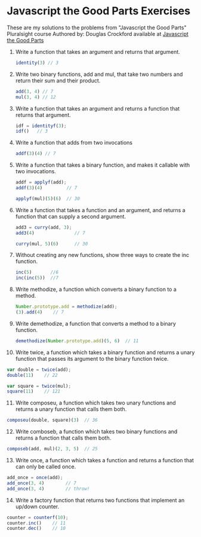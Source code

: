 Javascript the Good Parts Exercises
=====================

These are my solutions to the problems from "Javascript the Good Parts" Pluralsight course Authored by: Douglas Crockford available at [Javascript the Good Parts](http://pluralsight.com/training/courses/TableOfContents?courseName=javascript-good-parts)

1. Write a function that takes an argument and returns that argument.

   ```javascript
   identity(3) // 3
   ```

2. Write two binary functions, add and mul, that take two numbers and return their sum and their product.

   ```javascript
   add(3, 4) // 7
   mul(3, 4) // 12
   ```

3. Write a function that takes an argument and returns a function that returns that argument.

   ```javascript
   idf = identityf(3);
   idf()   // 3
   ```

4. Write a function that adds from two invocations

   ```javascript
   addf(3)(4) // 7
   ```

5. Write a function that takes a binary function, and makes it callable with two invocations.

   ```javascript
   addf = applyf(add);
   addf(3)(4)         // 7

   applyf(mul)(5)(6)  // 30
   ```

6. Write a function that takes a function and an argument, and returns a function that can supply a second argument.

   ```javascript
   add3 = curry(add, 3);
   add3(4)               // 7

   curry(mul, 5)(6)      // 30
   ```

7. Without creating any new functions, show three ways to create the inc function.

   ```javascript
   inc(5)       //6
   inc(inc(5))  //7
   ```

8. Write methodize, a function which converts a binary function to a method.

   ```javascript
   Number.prototype.add = methodize(add);
   (3).add(4)    // 7
   ```

9. Write demethodize, a function that converts a method to a binary function.

   ```javascript
   demethodize(Number.prototype.add)(5, 6)  // 11
   ```

10. Write twice, a function which takes a binary function and returns a unary function that passes its argument to the binary function twice.

   ```javascript
   var double = twice(add);
   double(11)    // 22

   var square = twice(mul);
   square(11)    // 121
   ```

11. Write composeu, a function which takes two unary functions and returns a unary function that calls them both.

   ```javascript
   composeu(double, square)(3)  // 36
   ```

12. Write comboseb, a function which takes two binary functions and returns a function that calls them both.

   ```javascript
   composeb(add, mul)(2, 3, 5)  // 25
   ```

13. Write once, a function which takes a function and returns a function that can only be called once.

   ```javascript
   add_once = once(add);
   add_once(3, 4)        // 7
   add_once(3, 4)        // throw!
   ```

14. Write a factory function that returns two functions that implement an up/down counter.

   ```javascript
   counter = counterf(10);
   counter.inc()    // 11
   counter.dec()    // 10
   ```
